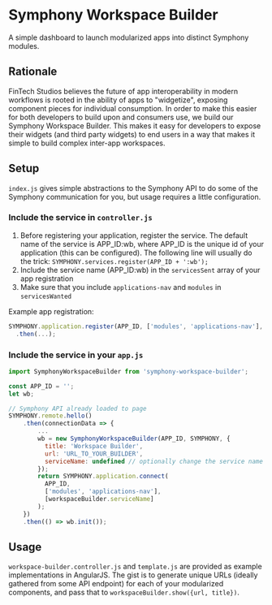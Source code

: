 # Symphony Workspace Builder
A simple dashboard to launch modularized apps into distinct Symphony modules.

## Rationale
FinTech Studios believes the future of app interoperability in modern workflows is rooted in the ability of apps to "widgetize", exposing component pieces for individual consumption. In order to make this easier for both developers to build upon and consumers use, we build our Symphony Workspace Builder. This makes it easy for developers to expose their widgets (and third party widgets) to end users in a way that makes it simple to build complex inter-app workspaces.

## Setup
`index.js` gives simple abstractions to the Symphony API to do some of the Symphony communication for you,
but usage requires a little configuration.

### Include the service in `controller.js`
1. Before registering your application, register the service. The default name of the service is
   APP_ID:wb, where APP_ID is the unique id of your application (this can be configured). 
   The following line will usually do the trick: `SYMPHONY.services.register(APP_ID + ':wb');`
2. Include the service name (APP_ID:wb) in the `servicesSent` array of your app registration
3. Make sure that you include `applications-nav` and `modules` in `servicesWanted`
   
Example app registration:
```js
SYMPHONY.application.register(APP_ID, ['modules', 'applications-nav'], [APP_ID + ':wb'])
  .then(...);
```
 
### Include the service in your `app.js`
```js
import SymphonyWorkspaceBuilder from 'symphony-workspace-builder';

const APP_ID = '';
let wb;

// Symphony API already loaded to page
SYMPHONY.remote.hello()
    .then(connectionData => {
        ...
        wb = new SymphonyWorkspaceBuilder(APP_ID, SYMPHONY, {
          title: 'Workspace Builder',
          url: 'URL_TO_YOUR_BUILDER',
          serviceName: undefined // optionally change the service name if you changed it in your controller 
        });
        return SYMPHONY.application.connect(
          APP_ID, 
          ['modules', 'applications-nav'], 
          [workspaceBuilder.serviceName]
        );
    })
    .then(() => wb.init());
```

## Usage
`workspace-builder.controller.js` and `template.js` are provided as example implementations in AngularJS.
The gist is to generate unique URLs (ideally gathered from some API endpoint) 
for each of your modularized components, and pass that to `workspaceBuilder.show({url, title})`. 

